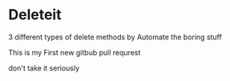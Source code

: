 # Deleteit
3 different types of delete methods by Automate the boring stuff

This is my First new gitbub pull requrest

don't take it seriously
